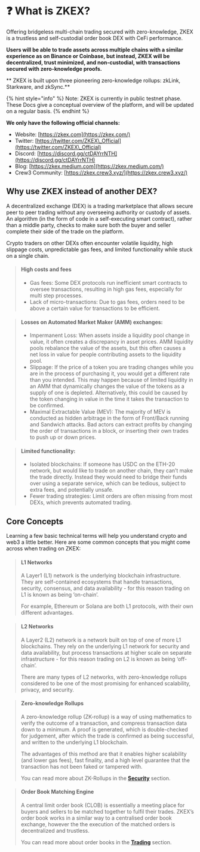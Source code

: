 # ❓ What is ZKEX?

Offering bridgeless multi-chain trading secured with zero-knowledge, ZKEX is a trustless and self-custodial order book DEX with CeFi performance.

**Users will be able to trade assets across multiple chains with a similar experience as on Binance or Coinbase, but instead, ZKEX will be decentralized, trust minimized, and non-custodial, with transactions secured with zero-knowledge proofs.**

\*\* ZKEX is built upon three pioneering zero-knowledge rollups: zkLink, Starkware, and zkSync.\*\*

{% hint style="info" %}
Note: ZKEX is currently in public testnet phase. These Docs give a conceptual overview of the platform, and will be updated on a regular basis.
{% endhint %}

**We only have the following official channels:**

* Website: [https://zkex.com](https://zkex.com/)
* Twitter: [https://twitter.com/ZKEX\_Official](https://twitter.com/ZKEX\_Official)
* Discord: [https://discord.gg/ctDAYrrNTH](https://discord.gg/ctDAYrrNTH)
* Blog: [https://zkex.medium.com](https://zkex.medium.com/)
* Crew3 Community: [https://zkex.crew3.xyz/](https://zkex.crew3.xyz/)

## Why use ZKEX instead of another DEX?

A decentralized exchange (DEX) is a trading marketplace that allows secure peer to peer trading without any overseeing authority or custody of assets. An algorithm (in the form of code in a self-executing smart contract), rather than a middle party, checks to make sure both the buyer and seller complete their side of the trade on the platform.

Crypto traders on other DEXs often encounter volatile liquidity, high slippage costs, unpredictable gas fees, and limited functionality while stuck on a single chain.

> #### High costs and fees
>
> * Gas fees: Some DEX protocols run inefficient smart contracts to oversee transactions, resulting in high gas fees, especially for multi step processes.
> * Lack of micro-transactions: Due to gas fees, orders need to be above a certain value for transactions to be efficient.

> #### Losses on Automated Market Maker (AMM) exchanges:
>
> * Impermanent Loss: When assets inside a liquidity pool change in value, it often creates a discrepancy in asset prices. AMM liquidity pools rebalance the value of the assets, but this often causes a net loss in value for people contributing assets to the liquidity pool.
> * Slippage: If the price of a token you are trading changes while you are in the process of purchasing it, you would get a different rate than you intended. This may happen because of limited liquidity in an AMM that dynamically changes the value of the tokens as a supply of one is depleted. Alternatively, this could be caused by the token changing in value in the time it takes the transaction to be confirmed.
> * Maximal Extractable Value (MEV): The majority of MEV is conducted as hidden arbitrage in the form of Front/Back running and Sandwich attacks. Bad actors can extract profits by changing the order of transactions in a block, or inserting their own trades to push up or down prices.

> #### Limited functionality:
>
> * Isolated blockchains: If someone has USDC on the ETH-20 network, but would like to trade on another chain, they can’t make the trade directly. Instead they would need to bridge their funds over using a separate service, which can be tedious, subject to extra fees, and potentially unsafe.
> * Fewer trading strategies: Limit orders are often missing from most DEXs, which prevents automated trading.

## Core Concepts

Learning a few basic technical terms will help you understand crypto and web3 a little better. Here are some common concepts that you might come across when trading on ZKEX:

> #### L1 Networks
>
> A Layer1 (L1) network is the underlying blockchain infrastructure. They are self-contained ecosystems that handle transactions, security, consensus, and data availability - for this reason trading on L1 is known as being ‘on-chain’.
>
> For example, Ethereum or Solana are both L1 protocols, with their own different advantages.

> #### L2 Networks
>
> A Layer2 (L2) network is a network built on top of one of more L1 blockchains. They rely on the underlying L1 network for security and data availability, but process transactions at higher scale on separate infrastructure - for this reason trading on L2 is known as being ‘off-chain’.
>
> There are many types of L2 networks, with zero-knowledge rollups considered to be one of the most promising for enhanced scalability, privacy, and security.

> #### Zero-knowledge Rollups
>
> A zero-knowledge rollup (ZK-rollup) is a way of using mathematics to verify the outcome of a transaction, and compress transaction data down to a minimum. A proof is generated, which is double-checked for judgement, after which the trade is confirmed as being successful, and written to the underlying L1 blockchain.
>
> The advantages of this method are that it enables higher scalability (and lower gas fees), fast finality, and a high level guarantee that the transaction has not been faked or tampered with.
>
> You can read more about ZK-Rollups in the [**Security**](https://github.com/ZKEX/docs/blob/master/docs/Concepts/Security) section.

> #### Order Book Matching Engine
>
> A central limit order book (CLOB) is essentially a meeting place for buyers and sellers to be matched together to fulfil their trades. ZKEX’s order book works in a similar way to a centralised order book exchange, however the the execution of the matched orders is decentralized and trustless.
>
> You can read more about order books in the [**Trading**](https://github.com/ZKEX/docs/blob/master/docs/Concepts/Trading) section.
